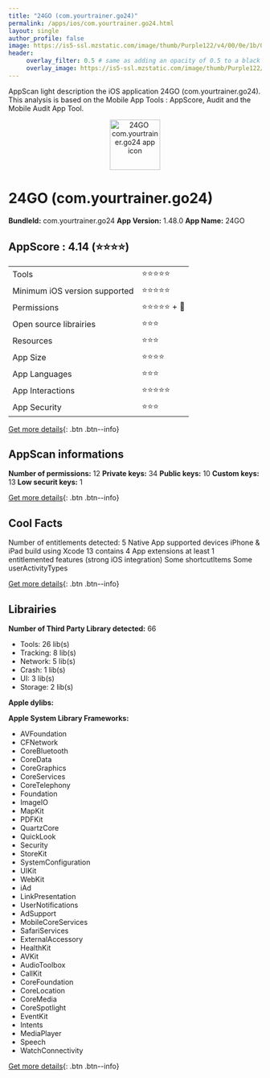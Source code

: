 ```yaml
---
title: "24GO (com.yourtrainer.go24)"
permalink: /apps/ios/com.yourtrainer.go24.html
layout: single
author_profile: false
image: https://is5-ssl.mzstatic.com/image/thumb/Purple122/v4/00/0e/1b/000e1b24-5559-4d3a-3ab7-102ffad46301/red-1x_U007emarketing-0-10-0-85-220.png/512x512bb.jpg
header: 
     overlay_filter: 0.5 # same as adding an opacity of 0.5 to a black background
     overlay_image: https://is5-ssl.mzstatic.com/image/thumb/Purple122/v4/00/0e/1b/000e1b24-5559-4d3a-3ab7-102ffad46301/red-1x_U007emarketing-0-10-0-85-220.png/512x512bb.jpg
---
```

AppScan light description the iOS application 24GO (com.yourtrainer.go24). This analysis is based on the Mobile App Tools : AppScore, Audit and the Mobile Audit App Tool.

  
  
<div style="text-align: center;"><img src="https://is5-ssl.mzstatic.com/image/thumb/Purple122/v4/00/0e/1b/000e1b24-5559-4d3a-3ab7-102ffad46301/red-1x_U007emarketing-0-10-0-85-220.png/512x512bb.jpg" width="100" height="100" alt="24GO com.yourtrainer.go24 app icon"></div>  
  
# 24GO (com.yourtrainer.go24)

**BundleId:** com.yourtrainer.go24
**App Version:** 1.48.0
**App Name:** 24GO


## AppScore : 4.14 (⭐️⭐️⭐️⭐️) 

<table>
<tr><td> Tools </td><td> ⭐️⭐️⭐️⭐️⭐️ </td></tr>
<tr><td> Minimum iOS version supported </td><td> ⭐️⭐️⭐️⭐️⭐️ </td></tr>
<tr><td> Permissions </td><td> ⭐️⭐️⭐️⭐️⭐️ + 🌟 </td></tr>
<tr><td> Open source librairies </td><td> ⭐️⭐️⭐️ </td></tr>
<tr><td> Resources </td><td> ⭐️⭐️⭐️ </td></tr>
<tr><td> App Size </td><td> ⭐️⭐️⭐️⭐️ </td></tr>
<tr><td> App Languages </td><td> ⭐️⭐️⭐️ </td></tr>
<tr><td> App Interactions </td><td> ⭐️⭐️⭐️⭐️⭐️ </td></tr>
<tr><td> App Security </td><td> ⭐️⭐️⭐️ </td></tr>
</table>

[Get more details](/pricing.html){: .btn .btn--info}  
  
## AppScan informations 

**Number of permissions:** 12
**Private keys:** 34
**Public keys:** 10
**Custom keys:** 13
**Low securit keys:** 1
  
[Get more details](/pricing.html){: .btn .btn--info}

## Cool Facts

Number of entitlements detected: 5
Native App
supported devices iPhone & iPad
build using Xcode 13
contains 4 App extensions
at least 1 entitlemented features (strong iOS integration)
Some shortcutItems 
Some userActivityTypes
  
[Get more details](/pricing.html){: .btn .btn--info}

## Librairies 
**Number of Third Party Library detected:** 66
- Tools: 26 lib(s)
- Tracking: 8 lib(s)
- Network: 5 lib(s)
- Crash: 1 lib(s)
- UI: 3 lib(s)
- Storage: 2 lib(s)

**Apple dylibs:**


**Apple System Library Frameworks:**
- AVFoundation
- CFNetwork
- CoreBluetooth
- CoreData
- CoreGraphics
- CoreServices
- CoreTelephony
- Foundation
- ImageIO
- MapKit
- PDFKit
- QuartzCore
- QuickLook
- Security
- StoreKit
- SystemConfiguration
- UIKit
- WebKit
- iAd
- LinkPresentation
- UserNotifications
- AdSupport
- MobileCoreServices
- SafariServices
- ExternalAccessory
- HealthKit
- AVKit
- AudioToolbox
- CallKit
- CoreFoundation
- CoreLocation
- CoreMedia
- CoreSpotlight
- EventKit
- Intents
- MediaPlayer
- Speech
- WatchConnectivity


  
[Get more details](/pricing.html){: .btn .btn--info}

